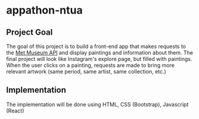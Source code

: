 # appathon-ntua

## Project Goal
The goal of this project is to build a front-end app that makes requests to the [Met Museum API](https://metmuseum.github.io/) and display paintings and information about them. The final project will look like Instagram's explore page, but filled with paintings. When the user clicks on a painting, requests are made to bring more relevant artwork (same period, same artist, same collection, etc.)

## Implementation
The implementation will be done using HTML, CSS (Bootstrap), Javascript (React)
